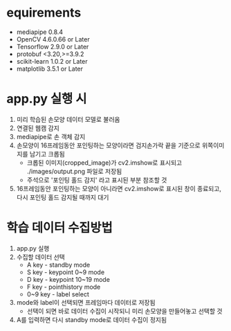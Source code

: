 # equirements
- mediapipe 0.8.4
- OpenCV 4.6.0.66 or Later
- Tensorflow 2.9.0 or Later
- protobuf <3.20,>=3.9.2
- scikit-learn 1.0.2 or Later
- matplotlib 3.5.1 or Later

# app.py 실행 시
1. 미리 학습된 손모양 데이터 모델로 불러옴
2. 연결된 웹캠 감지
3. mediapipe로 손 객체 감지
4. 손모양이 16프레임동안 포인팅하는 모양이라면 검지손가락 끝을 기준으로 위쪽이미지를 남기고 크롭됨
    - 크롭된 이미지(cropped_image)가 cv2.imshow로 표시되고 ./images/output.png 파일로 저장됨
    - 주석으로 '포인팅 홀드 감지' 라고 표시된 부분 참조할 것
5. 16프레임동안 포인팅하는 모양이 아니라면 cv2.imshow로 표시된 창이 종료되고, 다시 포인팅 홀드 감지될 때까지 대기

# 학습 데이터 수집방법
1. app.py 실행
2. 수집할 데이터 선택
     - A key - standby mode
     - S key - keypoint 0~9 mode
     - D key - keypoint 10~19 mode
     - F key - pointhistory mode
     - 0~9 key - label select
7. mode와 label이 선택되면 프레임마다 데이터로 저장됨
     - 선택이 되면 바로 데이터 수집이 시작되니 미리 손모양을 만들어놓고 선택할 것
8. A를 입력하면 다시 standby mode로 데이터 수집이 정지됨
